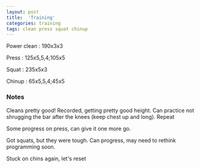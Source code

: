 ```yaml
---
layout: post
title:  'Training'
categories: training
tags: clean press squat chinup
---
```


Power clean :   190x3x3

Press   :   125x5,5,4;105x5

Squat   :   235x5x3

Chinup  :   65x5,5,4;45x5

### Notes

Cleans pretty good! Recorded, getting pretty good height. Can practice not shrugging the bar after the knees (keep chest up and long). Repeat

Some progress on press, can give it one more go.

Got squats, but they were tough. Can progress, may need to rethink programming soon.

Stuck on chins again, let's reset
